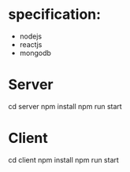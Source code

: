 # specification:
- nodejs
- reactjs
- mongodb

# Server
cd server
npm install
npm run start

# Client
cd client
npm install
npm run start